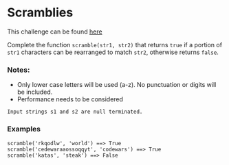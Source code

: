 # Scramblies

This challenge can be found [here](https://www.codewars.com/kata/55c04b4cc56a697bb0000048/)

Complete the function `scramble(str1, str2)` that returns `true` if a portion of `str1` characters can be rearranged to match `str2`, otherwise returns `false`.

### Notes:

- Only lower case letters will be used (a-z). No punctuation or digits will be included.
- Performance needs to be considered

```
Input strings s1 and s2 are null terminated.
```

### Examples

```
scramble('rkqodlw', 'world') ==> True
scramble('cedewaraaossoqqyt', 'codewars') ==> True
scramble('katas', 'steak') ==> False
```